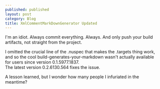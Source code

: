```yaml
---
published: published
layout: post
category: Blog
title: XmlCommentMarkDownGenerator Updated
---
```


I'm an idiot.  Always commit everything.  Always.  And only push your build artifacts, not straight from the project.

I omitted the crucial line of the .nuspec that makes the .targets thing work, and so the cool build-generates-your-markdown wasn't actually available for users since version 0.1.5977.1837.  
The latest version 0.2.6130.564 fixes the issue.

A lesson learned, but I wonder how many people I infuriated in the meantime?